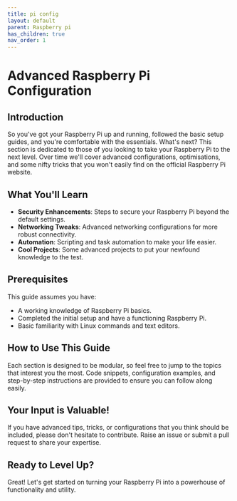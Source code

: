 ```yaml
---
title: pi config
layout: default
parent: Raspberry pi 
has_children: true
nav_order: 1
---
```


# Advanced Raspberry Pi Configuration

## Introduction

So you've got your Raspberry Pi up and running, followed the basic setup guides, and you're comfortable with the essentials. What's next? This section is dedicated to those of you looking to take your Raspberry Pi to the next level. Over time we'll cover advanced configurations, optimisations, and some nifty tricks that you won't easily find on the official Raspberry Pi website.


## What You'll Learn

- **Security Enhancements**: Steps to secure your Raspberry Pi beyond the default settings.
- **Networking Tweaks**: Advanced networking configurations for more robust connectivity.
- **Automation**: Scripting and task automation to make your life easier.
- **Cool Projects**: Some advanced projects to put your newfound knowledge to the test.

## Prerequisites

This guide assumes you have:

- A working knowledge of Raspberry Pi basics.
- Completed the initial setup and have a functioning Raspberry Pi.
- Basic familiarity with Linux commands and text editors.

## How to Use This Guide

Each section is designed to be modular, so feel free to jump to the topics that interest you the most. Code snippets, configuration examples, and step-by-step instructions are provided to ensure you can follow along easily.

## Your Input is Valuable!

If you have advanced tips, tricks, or configurations that you think should be included, please don't hesitate to contribute. Raise an issue or submit a pull request to share your expertise.

## Ready to Level Up?

Great! Let's get started on turning your Raspberry Pi into a powerhouse of functionality and utility.